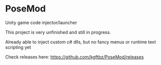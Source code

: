 # PoseMod
Unity game code injector/launcher

This project is very unfinished and still in progress.

Already able to inject custom c# dlls, but no fancy menus or runtime text scripting yet

Check releases here:
https://github.com/kgftbz/PoseMod/releases
